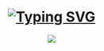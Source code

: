
<h1 align="center">
<a href="#"><img src="https://readme-typing-svg.demolab.com?font=Fira+Code&pause=1000&width=435&lines=hello%2C+world!;%F0%9F%91%8B+Hi%2C+I%E2%80%99m+%40minhw" alt="Typing SVG" /></a>
</h1>


<div align="center"> <img src="https://github-readme-stats.vercel.app/api/top-langs/?username=iminhw&hide_title=true&hide_border=true&layout=compact&langs_count=6&text_color=000&icon_color=fff&bg_color=0,52fa5a,4dfcff,c64dff&theme=graywhite" /> </div>

<!---
iminhw/iminhw is a ✨ special ✨ repository because its `README.md` (this file) appears on your GitHub profile.
You can click the Preview link to take a look at your changes.
--->
